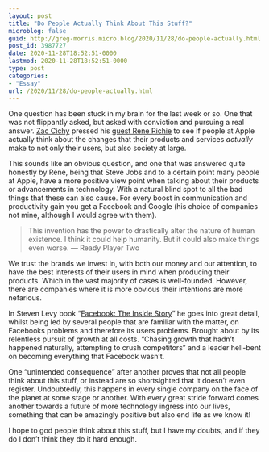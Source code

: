 ```yaml
---
layout: post
title: "Do People Actually Think About This Stuff?"
microblog: false
guid: http://greg-morris.micro.blog/2020/11/28/do-people-actually.html
post_id: 3987727
date: 2020-11-28T18:52:51-0000
lastmod: 2020-11-28T18:52:51-0000
type: post
categories:
- "Essay"
url: /2020/11/28/do-people-actually.html
---
```

<!--kg-card-begin: html--><p>One question has been stuck in my brain for the last week or so. One that was not flippantly asked, but asked with conviction and pursuing a real answer. <a href="https://twitter.com/zcichy">Zac Cichy</a> pressed his <a href="https://www.projecthuman.fm/show/2-rene-ritchie">guest Rene Richie</a> to see if people at Apple actually think about the changes that their products and services <em>actually</em> make to not only their users, but also society at large.</p>
<p>This sounds like an obvious question, and one that was answered quite honestly by Rene, being that Steve Jobs and to a certain point many people at Apple, have a more positive view point when talking about their products or advancements in technology. With a natural blind spot to all the bad things that these can also cause. For every boost in communication and productivity gain you get a Facebook and Google (his choice of companies not mine, although I would agree with them).</p>
<blockquote><p>This invention has the power to drastically alter the nature of human existence. I think it could help humanity. But it could also make things even worse. — Ready Player Two</p></blockquote>
<p>We trust the brands we invest in, with both our money and our attention, to have the best interests of their users in mind when producing their products. Which in the vast majority of cases is well-founded. However, there are companies where it is more obvious their intentions are more nefarious.</p>
<p>In Steven Levy book “<a href="https://www.amazon.co.uk/gp/product/B081R296DR/ref=ppx_yo_dt_b_d_asin_title_o04">Facebook: The Inside Story</a>” he goes into great detail, whilst being led by several people that are familiar with the matter, on Facebooks problems and therefore its users problems. Brought about by its relentless pursuit of growth at all costs. “Chasing growth that hadn’t happened naturally, attempting to crush competitors” and a leader hell-bent on becoming everything that Facebook wasn’t.</p>
<p>One “unintended consequence” after another proves that not all people think about this stuff, or instead are so shortsighted that it doesn’t even register. Undoubtedly, this happens in every single company on the face of the planet at some stage or another. With every great stride forward comes another towards a future of more technology ingress into our lives, something that can be amazingly positive but also end life as we know it!</p>
<p>I hope to god people think about this stuff, but I have my doubts, and if they do I don’t think they do it hard enough.</p>
<!--kg-card-end: html-->
